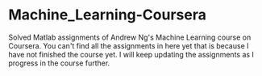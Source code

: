 # Machine_Learning-Coursera
Solved Matlab assignments of Andrew Ng's Machine Learning course on Coursera.
You can't find all the assignments in here yet that is because I have not finished the course yet.
I will keep updating the assignments as I progress in the course further.

